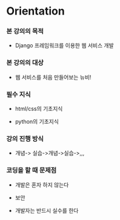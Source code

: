 # Orientation

### 본 강의의 목적

+ Django 프레임워크를 이용한 웹 서비스 개발



### 본 강의의 대상

+ 웹 서비스를 처음 만들어보는 뉴비!



### 필수 지식

+ html/css의 기초지식

+ python의 기초지식

  

### 강의 진행 방식

+ 개념-> 실습->개념->실습->,,,

  

### 코딩을 할 때 문제점

+ 개발은 혼자 하지 않는다

+ 보안
+ 개발자는 반드시 실수를 한다